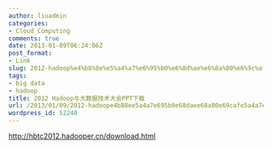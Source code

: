 ```yaml
---
author: liuadmin
categories:
- Cloud Computing
comments: true
date: 2013-01-09T06:24:06Z
post_format:
- Link
slug: 2012-hadoop%e4%b8%8e%e5%a4%a7%e6%95%b0%e6%8d%ae%e6%8a%80%e6%9c%af%e5%a4%a7%e4%bc%9appt%e4%b8%8b%e8%bd%bd
tags:
- big data
- hadoop
title: 2012 Hadoop与大数据技术大会PPT下载
url: /2013/01/09/2012-hadoope4b88ee5a4a7e695b0e68daee68a80e69cafe5a4a7e4bc9appte4b88be8bdbd/
wordpress_id: 52240
---
```


http://hbtc2012.hadooper.cn/download.html
